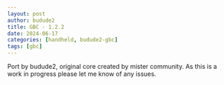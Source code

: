 ```yaml
---
layout: post
author: budude2
title: GBC - 1.2.2
date: 2024-06-17
categories: [handheld, budude2-gbc]
tags: [gbc]
---
```

Port by budude2, original core created by mister community. As this is a work in progress please let me know of any issues.
